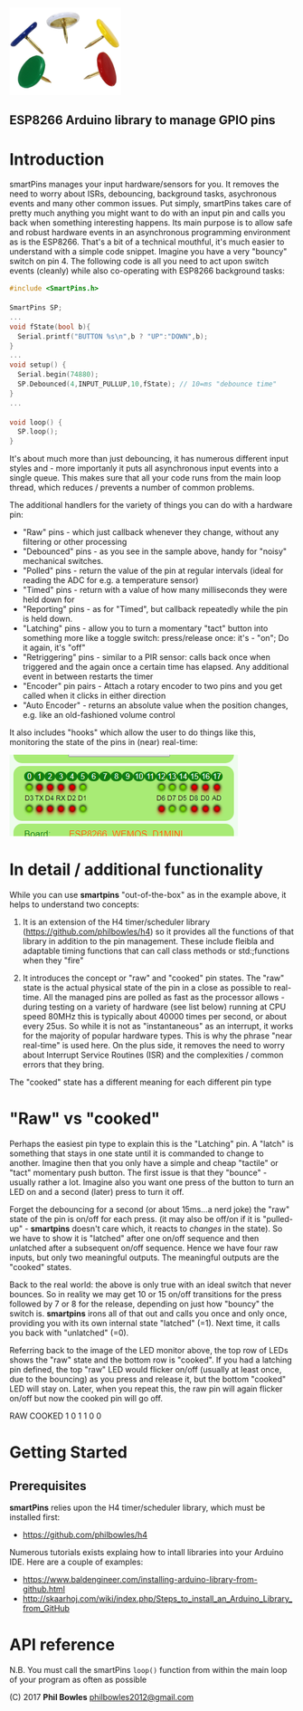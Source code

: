 ![smartpins Logo](/assets/pins.png)
## ESP8266 Arduino library to manage GPIO pins
# Introduction

smartPins manages your input hardware/sensors for you. It removes the need to worry about ISRs, debouncing, background tasks, asychronous events and many other common issues.
Put simply, smartPins takes care of pretty much anything you might want to do with an input pin and calls you back when something interesting happens. Its main purpose is to allow safe and robust hardware events in an asynchronous programming environment as is the ESP8266. That's a bit of a technical mouthful, it's much easier to understand with a simple code snippet. Imagine you have a very "bouncy" switch on pin 4. The following code is all you need to act upon switch events (cleanly) while also co-operating with ESP8266 background tasks:

```c++
#include <SmartPins.h>

SmartPins SP;
...
void fState(bool b){
  Serial.printf("BUTTON %s\n",b ? "UP":"DOWN",b);
}
...
void setup() {
  Serial.begin(74880);
  SP.Debounced(4,INPUT_PULLUP,10,fState); // 10=ms "debounce time"
}
...

void loop() {
  SP.loop();
}
```
It's about much more than just debouncing, it has numerous different input styles and - more importanly it puts all asynchronous input events into a single queue. This makes sure that all your code runs from the main loop thread, which reduces / prevents a number of common problems.

The additional handlers for the variety of things you can do with a hardware pin:

- "Raw" pins - which just callback whenever they change, without any filtering or other processing
- "Debounced" pins - as you see in the sample above, handy for "noisy" mechanical switches.
- "Polled" pins - return the value of the pin at regular intervals (ideal for reading the ADC for e.g. a temperature sensor)
- "Timed" pins - return with a value of how many milliseconds they were held down for
- "Reporting" pins - as for "Timed", but callback repeatedly while the pin is held down.
- "Latching" pins - allow you to turn a momentary "tact" button into something more like a toggle switch: press/release once: it's - "on"; Do it again, it's "off"
- "Retriggering" pins - similar to a PIR sensor: calls back once when triggered and the again once a certain time has elapsed. Any additional event in between restarts the timer
- "Encoder" pin pairs - Attach a rotary encoder to two pins and you get called when it clicks in either direction
- "Auto Encoder" - returns an absolute value when the position changes, e.g. like an old-fashioned volume control

It also includes "hooks" which allow the user to do things like this, monitoring the state of the pins in (near) real-time:

![esparto](/assets/esparto.png)

# In detail / additional functionality

While you can use **smartpins** "out-of-the-box" as in the example above, it helps to understand two concepts:

1) It is an extension of the H4 timer/scheduler library (https://github.com/philbowles/h4) so it provides all the functions of that library in addition to the pin management. These include fleibla and adaptable timing functions that can call class methods or std:;functions when they "fire"

2) It introduces the concept or "raw" and "cooked" pin states. The "raw" state is the actual physical state of the pin in a close as possible to real-time. All the managed pins are polled as fast as the processor allows - during testing on a variety of hardware (see list below) running at CPU speed 80MHz this is typically about 40000 times per second, or about every 25us. So while it is not as "instantaneous" as an interrupt, it works for the majority of popular hardware types. This is why the phrase "near real-time" is used here. On the plus side, it removes the need to worry about Interrupt Service Routines (ISR) and the complexities / common errors that they bring.

The "cooked" state has a different meaning for each different pin type

# "Raw" vs "cooked"

Perhaps the easiest pin type to explain this is the "Latching" pin. A "latch" is something that stays in one state until it is commanded to change to another. Imagine then that you only have a simple and cheap "tactile" or "tact" momentary push button. The first issue is that they "bounce" - usually rather a lot. Imagine also you want one press of the button to turn an LED on and a second (later) press to turn it off.

Forget the debouncing for a second (or about 15ms...a nerd joke) the "raw" state of the pin is on/off for each press. (it may also be off/on if it is "pulled-up" - **smartpins** doesn't care which, it reacts to *changes* in the state). So we have to show it is "latched" after one on/off sequence and then *un*latched after a subsequent on/off sequence. Hence we have four raw inputs, but only two meaningful outputs. The meaningful outputs are the "cooked" states.

Back to the real world: the above is only true with an ideal switch that never bounces. So in reality we may get 10 or 15 on/off transitions for the press followed by 7 or 8 for the release, depending on just how "bouncy" the switch is. **smartpins** irons all of that out and calls you once and only once, providing you with its own internal state "latched" (=1). Next time, it calls you back with "unlatched" (=0).

Referring back to the image of the LED monitor above, the top row of LEDs shows the "raw" state and the bottom row is "cooked". If you had a latching pin defined, the top "raw" LED would flicker on/off (usually at least once, due to the bouncing) as you press and release it, but the bottom "cooked" LED will stay on. Later, when you repeat this, the raw pin will again flicker on/off but now the cooked pin will go off.

RAW COOKED
1
0 1
1
0 0


# Getting Started

## Prerequisites

**smartPins** relies upon the H4 timer/scheduler library, which must be installed first:

* https://github.com/philbowles/h4

Numerous tutorials exists explaing how to intall libraries into your Arduino IDE. Here are a couple of examples:

* https://www.baldengineer.com/installing-arduino-library-from-github.html
* http://skaarhoj.com/wiki/index.php/Steps_to_install_an_Arduino_Library_from_GitHub

# API reference

N.B. You must call the smartPins `loop()` function from within the main loop of your program as often as possible



(C) 2017 **Phil Bowles**
philbowles2012@gmail.com
